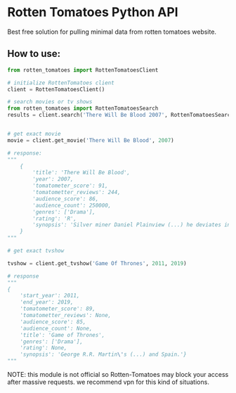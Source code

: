 # Rotten Tomatoes Python API
Best free solution for pulling minimal data from rotten tomatoes website.

## How to use:
~~~python
from rotten_tomatoes import RottenTomatoesClient

# initialize RottenTomatoes client
client = RottenTomatoesClient()

# search movies or tv shows
from rotten_tomatoes import RottenTomatoesSearch
results = client.search('There Will Be Blood 2007', RottenTomatoesSearch.MOVIE)


# get exact movie
movie = client.get_movie('There Will Be Blood', 2007)

# response:
"""
    { 
        'title': 'There Will Be Blood', 
        'year': 2007, 
        'tomatometer_score': 91, 
        'tomatometter_reviews': 244, 
        'audience_score': 86, 
        'audience_count': 250000, 
        'genres': ['Drama'], 
        'rating': 'R', 
        'synopsis': 'Silver miner Daniel Plainview (...) he deviates into moral bankruptcy.'
    }
"""

# get exact tvshow

tvshow = client.get_tvshow('Game Of Thrones', 2011, 2019)

# response
"""
{
    'start_year': 2011, 
    'end_year': 2019, 
    'tomatometer_score': 89, 
    'tomatometter_reviews': None, 
    'audience_score': 85, 
    'audience_count': None, 
    'title': 'Game of Thrones', 
    'genres': ['Drama'], 
    'rating': None, 
    'synopsis': 'George R.R. Martin\'s (...) and Spain.'}
"""
~~~

NOTE:
    this module is not official so Rotten-Tomatoes may block your access after massive requests. we recommend vpn for this kind of situations.
